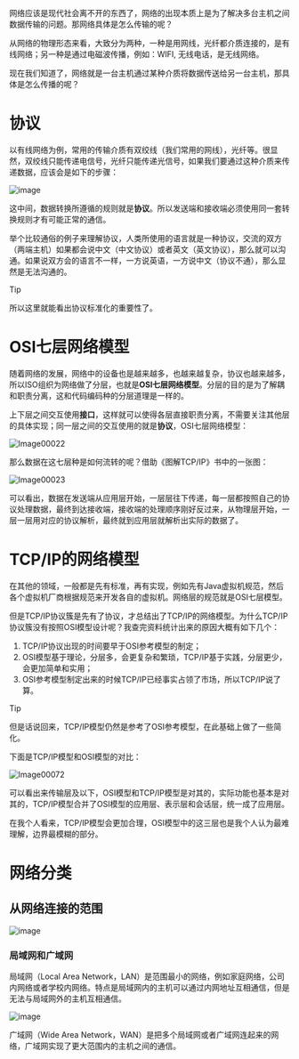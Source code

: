 网络应该是现代社会离不开的东西了，网络的出现本质上是为了解决多台主机之间数据传输的问题。那网络具体是怎么传输的呢？

从网络的物理形态来看，大致分为两种，一种是用网线，光纤都介质连接的，是有线网络；另一种是通过电磁波传播，例如：WIFI, 无线电话，是无线网络。

现在我们知道了，网络就是一台主机通过某种介质将数据传送给另一台主机，那具体是怎么传播的呢？

# 协议

以有线网络为例，常用的传输介质有双绞线（我们常用的网线），光纤等。很显然，双绞线只能传递电信号，光纤只能传递光信号，如果我们要通过这种介质来传递数据，应该会是如下的步骤：

![image](https://github.com/user-attachments/assets/ab26e392-698c-4e6d-8abf-38d3c13b0dee)

这中间，数据转换所遵循的规则就是**协议**。所以发送端和接收端必须使用同一套转换规则才有可能正常的通信。

举个比较通俗的例子来理解协议，人类所使用的语言就是一种协议，交流的双方（两端主机）如果都会说中文（中文协议）或者英文（英文协议），那么就可以沟通。如果说双方会的语言不一样，一方说英语，一方说中文（协议不通），那么显然是无法沟通的。

> [!TIP]
> 所以这里就能看出协议标准化的重要性了。

# OSI七层网络模型

随着网络的发展，网络中的设备也是越来越多，也越来越复杂，协议也越来越多，所以ISO组织为网络做了分层，也就是**OSI七层网络模型**。分层的目的是为了解耦和职责分离，这和代码编码种的分层道理是一样的。

上下层之间交互使用**接口**，这样就可以使得各层直接职责分离，不需要关注其他层的具体实现；同一层之间的交互使用的就是**协议**，OSI七层网络模型：

![Image00022](https://github.com/user-attachments/assets/3a038b99-c758-472b-bcb0-a7b6d4bb7568)

那么数据在这七层种是如何流转的呢？借助《图解TCP/IP》书中的一张图：

![Image00023](https://github.com/user-attachments/assets/d2caede2-4235-45da-88fe-0bf60c504ed8)

可以看出，数据在发送端从应用层开始，一层层往下传递，每一层都按照自己的协议处理数据，最终到达接收端，接收端的处理顺序刚好反过来，从物理层开始，一层一层用对应的协议解析，最终就到应用层就解析出实际的数据了。

# TCP/IP的网络模型

在其他的领域，一般都是先有标准，再有实现，例如先有Java虚拟机规范，然后各个虚拟机厂商根据规范来开发各自的虚拟机。网络层的规范就是OSI七层模型。

但是TCP/IP协议簇是先有了协议，才总结出了TCP/IP的网络模型。为什么TCP/IP协议簇没有按照OSI模型设计呢？我查完资料统计出来的原因大概有如下几个：

1. TCP/IP协议出现的时间要早于OSI参考模型的制定；
2. OSI模型基于理论，分层多，会更复杂和繁琐，TCP/IP基于实践，分层更少，会更加简单和实用；
3. OSI参考模型制定出来的时候TCP/IP已经事实占领了市场，所以TCP/IP说了算。

> [!TIP]
> 但是话说回来，TCP/IP模型仍然是参考了OSI参考模型，在此基础上做了一些简化。


下面是TCP/IP模型和OSI模型的对比：

![Image00072](https://github.com/user-attachments/assets/aaa91c4d-68f7-40b6-8778-1be5eb49ae02)

可以看出来传输层及以下，OSI模型和TCP/IP模型是对其的，实际功能也基本是对其的，TCP/IP模型合并了OSI模型的应用层、表示层和会话层，统一成了应用层。

在我个人看来，TCP/IP模型会更加合理，OSI模型中的这三层也是我个人认为最难理解，边界最模糊的部分。

# 网络分类
## 从网络连接的范围

![image](https://github.com/user-attachments/assets/f0db2e94-0798-426f-b731-7cef3cf69947)

### 局域网和广域网

局域网（Local Area Network，LAN）是范围最小的网络，例如家庭网络，公司内网络或者学校内网络。特点是局域网内的主机可以通过内网地址互相通信，但是无法与局域网外的主机互相通信。

![image](https://github.com/user-attachments/assets/708bf1fc-9f1c-4532-9f49-f913d8170916)

广域网（Wide Area Network，WAN）是把多个局域网或者广域网连起来的网络，广域网实现了更大范围内的主机之间的通信。


